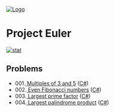 
[![Logo](https://raw.githubusercontent.com/verloka/Project-Euler/master/march/logo.jpg)](https://github.com/verloka/Project-Euler)

# Project Euler 
[![stat](https://projecteuler.net/profile/verloka.png)](https://projecteuler.net/)



## <a name="top"></a>Problems

 * 001.[ Multiples of 3 and 5](https://github.com/verloka/Project-Euler/tree/master/src/_001) ([C#](https://github.com/verloka/Project-Euler/blob/master/src/_001/Program.cs))
 * 002.[ Even Fibonacci numbers](https://github.com/verloka/Project-Euler/tree/master/src/_002) ([C#](https://github.com/verloka/Project-Euler/blob/master/src/_002/Program.cs))
 * 003.[ Largest prime factor](https://github.com/verloka/Project-Euler/tree/master/src/_003) ([C#](https://github.com/verloka/Project-Euler/blob/master/src/_003/Program.cs))
 * 004.[ Largest palindrome product](https://github.com/verloka/Project-Euler/tree/master/src/_004) ([C#](https://github.com/verloka/Project-Euler/blob/master/src/_004/Program.cs))